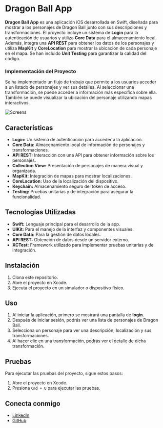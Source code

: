 # Dragon Ball App

**Dragon Ball App** es una aplicación iOS desarrollada en Swift, diseñada para mostrar a los personajes de Dragon Ball junto con sus descripciones y transformaciones. El proyecto incluye un sistema de **Login** para la autenticación de usuarios y utiliza **Core Data** para el almacenamiento local. Además, integra una **API REST** para obtener los datos de los personajes y utiliza **MapKit** y **CoreLocation** para mostrar la ubicación de cada personaje en el mapa. Se han incluido **Unit Testing** para garantizar la calidad del código.

### Implementación del Proyecto

Se ha implementado un flujo de trabajo que permite a los usuarios acceder a un listado de personajes y ver sus detalles. Al seleccionar una transformación, se puede acceder a información más específica sobre ella. También se puede visualizar la ubicación del personaje utilizando mapas interactivos.

![Screens](https://i.postimg.cc/nr0jmPGB/Screens.png)

## Características

- **Login:** Un sistema de autenticación para acceder a la aplicación.
- **Core Data:** Almacenamiento local de información de personajes y transformaciones.
- **API REST:** Interacción con una API para obtener información sobre los personajes.
- **Collection View:** Presentación de personajes de manera visual y organizada.
- **MapKit:** Integración de mapas para mostrar localizaciones.
- **CoreLocation:** Uso de la localización del dispositivo.
- **Keychain:** Almacenamiento seguro del token de acceso.
- **Testing:** Pruebas unitarias y de integración para asegurar la funcionalidad.

## Tecnologías Utilizadas

- **Swift:** Lenguaje principal para el desarrollo de la app.
- **UIKit:** Para el manejo de la interfaz y componentes visuales.
- **Core Data:** Para la gestión de datos locales.
- **API REST:** Obtención de datos desde un servidor externo.
- **XCTest:** Framework utilizado para implementar pruebas unitarias y de integración.

## Instalación

1. Clona este repositorio.
2. Abre el proyecto en Xcode.
3. Ejecuta el proyecto en un simulador o dispositivo físico.

## Uso

1. Al iniciar la aplicación, primero se mostrará una pantalla de **login**.
2. Después de iniciar sesión, podrás ver una lista de personajes de Dragon Ball.
3. Selecciona un personaje para ver una descripción, localización y sus transformaciones.
4. Al hacer clic en una transformación, podrás ver el detalle de dicha transformación.

## Pruebas

Para ejecutar las pruebas del proyecto, sigue estos pasos:

1. Abre el proyecto en Xcode.
2. Presiona `Cmd + U` para ejecutar las pruebas.

## Conecta conmigo

- [LinkedIn](https://www.linkedin.com/in/kevin-heredia-esparza/)
- [GitHub](https://github.com/KevinHe1496)
